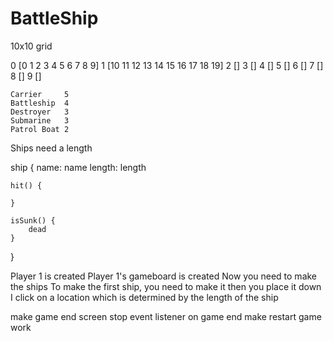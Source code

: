 # BattleShip

10x10 grid

0 [0 1 2 3 4 5 6 7 8 9]
1 [10 11 12 13 14 15 16 17 18 19]
2 []
3 []
4 []
5 []
6 []
7 []
8 []
9 []


	Carrier 	5
	Battleship 	4
	Destroyer 	3
	Submarine 	3
	Patrol Boat 2 


Ships need a length

ship {
    name: name
    length: length

    hit() {
        
    }

    isSunk() {
        dead
    }
}

Player 1 is created
Player 1's gameboard is created
Now you need to make the ships
To make the first ship, you need to make it
then you place it down
I click on a location which is determined by the length of the ship


<!-- when placing ships, check for
No collisons with wall or other ships
return and force placement again if collison -->
<!-- make mouse hover show ship placement 
Make mouse hover register if rotation is y axis -->
<!-- make mouse hover go away after all five ships are placed -->


make game end screen
stop event listener on game end
make restart game work
<!-- add rotation to ship -->

